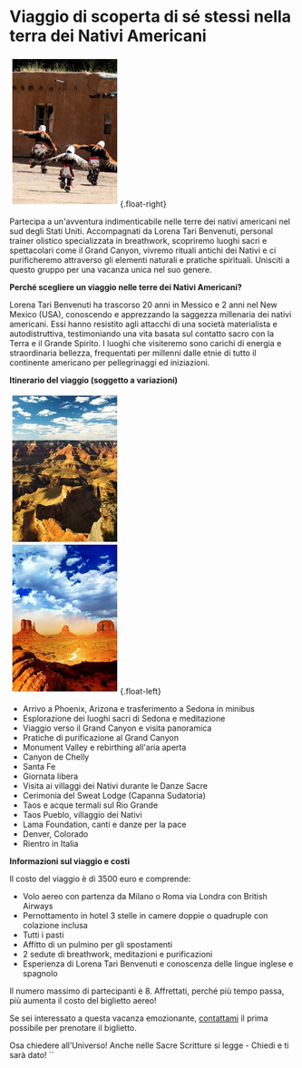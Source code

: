 # Viaggio di scoperta di sé stessi nella terra dei Nativi Americani

![Revolt Dancers](/assets/images/revoltdancers.jpg){.float-right}

Partecipa a un'avventura indimenticabile nelle terre dei nativi americani nel sud degli Stati Uniti. Accompagnati da Lorena Tari Benvenuti, personal trainer olistico specializzata in breathwork, scopriremo luoghi sacri e spettacolari come il Grand Canyon, vivremo rituali antichi dei Nativi e ci purificheremo attraverso gli elementi naturali e pratiche spirituali. Unisciti a questo gruppo per una vacanza unica nel suo genere.

**Perché scegliere un viaggio nelle terre dei Nativi Americani?**

Lorena Tari Benvenuti ha trascorso 20 anni in Messico e 2 anni nel New Mexico (USA), conoscendo e apprezzando la saggezza millenaria dei nativi americani. Essi hanno resistito agli attacchi di una società materialista e autodistruttiva, testimoniando una vita basata sul contatto sacro con la Terra e il Grande Spirito. I luoghi che visiteremo sono carichi di energia e straordinaria bellezza, frequentati per millenni dalle etnie di tutto il continente americano per pellegrinaggi ed iniziazioni.

**Itinerario del viaggio (soggetto a variazioni)**

![Grand Canyon e Monument Valley](/assets/images/itinerario.jpg){.float-left}

- Arrivo a Phoenix, Arizona e trasferimento a Sedona in minibus
- Esplorazione dei luoghi sacri di Sedona e meditazione
- Viaggio verso il Grand Canyon e visita panoramica
- Pratiche di purificazione al Grand Canyon
- Monument Valley e rebirthing all'aria aperta
- Canyon de Chelly
- Santa Fe
- Giornata libera
- Visita ai villaggi dei Nativi durante le Danze Sacre
- Cerimonia del Sweat Lodge (Capanna Sudatoria)
- Taos e acque termali sul Rio Grande
- Taos Pueblo, villaggio dei Nativi
- Lama Foundation, canti e danze per la pace
- Denver, Colorado
- Rientro in Italia

**Informazioni sul viaggio e costi**

Il costo del viaggio è di 3500 euro e comprende:

- Volo aereo con partenza da Milano o Roma via Londra con British Airways
- Pernottamento in hotel 3 stelle in camere doppie o quadruple con colazione inclusa
- Tutti i pasti
- Affitto di un pulmino per gli spostamenti
- 2 sedute di breathwork, meditazioni e purificazioni
- Esperienza di Lorena Tari Benvenuti e conoscenza delle lingue inglese e spagnolo

Il numero massimo di partecipanti è 8. Affrettati, perché più tempo passa, più aumenta il costo del biglietto aereo!

Se sei interessato a questa vacanza emozionante, [contattami](/contatto) il prima possibile per prenotare il biglietto.

Osa chiedere all’Universo! Anche nelle Sacre Scritture si legge - Chiedi e ti sarà dato!
``
